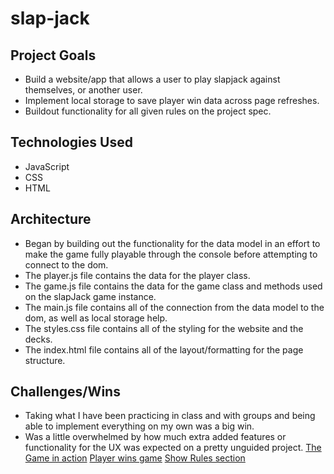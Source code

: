 # slap-jack
## Project Goals
* Build a website/app that allows a user to play slapjack against themselves, or another user.
* Implement local storage to save player win data across page refreshes.
* Buildout functionality for all given rules on the project spec.
## Technologies Used
* JavaScript
* CSS
* HTML
## Architecture
* Began by building out the functionality for the data model in an effort to make the game fully playable through the console before attempting to connect to the dom.
* The player.js file contains the data for the player class.
* The game.js file contains the data for the game class and methods used on the slapJack game instance.
* The main.js file contains all of the connection from the data model to the dom, as well as local storage help.
* The styles.css file contains all of the styling for the website and the decks.
* The index.html file contains all of the layout/formatting for the page structure.
## Challenges/Wins
* Taking what I have been practicing in class and with groups and being able to implement everything on my own was a big win.
* Was a little overwhelmed by how much extra added features or functionality for the UX was expected on a pretty unguided project.
[The Game in action](https://media.giphy.com/media/GXK900qfPQPdQbPjIn/giphy.gif)
[Player wins game](https://media.giphy.com/media/ydVWk9sIYNwE9f0coq/giphy.gif)
[Show Rules section](https://media.giphy.com/media/RHmML88LcCxF3wFiMl/giphy.gif)
